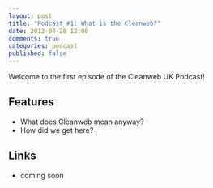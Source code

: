 ```yaml
---
layout: post
title: "Podcast #1: What is the Cleanweb?"
date: 2012-04-28 12:00
comments: true
categories: podcast
published: false
---
```


Welcome to the first episode of the Cleanweb UK Podcast!

Features
--------

* What does Cleanweb mean anyway?
* How did we get here?

Links
-----

* coming soon

